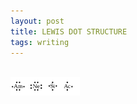 ```yaml
---
layout: post
title: LEWIS DOT STRUCTURE 
tags: writing
---
```

<br>
<img src="/img/amnesiac.png" height="22%" width="22%">
<br>
<br>
